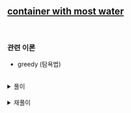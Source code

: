 ## [container with most water](https://leetcode.com/problems/container-with-most-water/)

<br />

### 관련 이론

- greedy (탐욕법)

<br />

<details>
<summary>풀이</summary>
<p>

- 현재 위치의 높이: point

- 배열에서 point보다 높은 첫번째 point(`firstEndPoint`)와 마지막 point(`lastEndPoint`)를 찾는다.

- 베열에서 첫번째 point와 `lastEndPoint`까지의 거리를 구하고, 마지막 point와 `firstEndPoint`까지의 거리를 구한다.

- 최대 길이를 point와 곱해 `maxArea`를 구한다.

```js
/**
 * @param {number[]} height
 * @return {number}
 */
const maxArea = (arr) => {
  let result = 0;

  for (let i = 0; i < arr.length; i++) {
    const point = arr[i];
    const firstEndPoint = arr.findIndex((e) => e >= point);
    let lastEndPoint = i;
    for (let j = arr.length - 1; j > 0; j--) {
      if (arr[j] >= point) {
        lastEndPoint = j;
        break;
      }
    }
    const maxLength = Math.max(
      Math.abs(arr.lastIndexOf(point) - firstEndPoint),
      Math.abs(arr.indexOf(point) - lastEndPoint)
    );
    result = Math.max(result, point * maxLength);
  }

  return result;
};
```

😭 leetcode에서 `findLastIndex()`를 사용하지 못 했다.

😭 time limit exceeded 에러를 해결하지 못 했다.

</p>
</details>

<br />

<details>
<summary>재풀이</summary>
<p>

- 양끝에 `leftPoint`와 `rightPoint`를 둔다.

- `leftPoint`와 `rightPoint` 사이의 영역을 구한다.

- point의 높이가 높아지면 영역의 크기가 커지기 때문에 `leftPoint`와 `rightPoint` 중 높이가 낮은 point를 좌 또는 우로 한칸씩 옮겨 영역의 크기를 다시 구한다.

```js
const maxArea = (arr) => {
  let leftPoint = 0;
  let rightPoint = arr.length - 1;

  let result = 0;
  while (leftPoint < rightPoint) {
    result = Math.max(
      result,
      Math.min(arr[leftPoint], arr[rightPoint]) * (rightPoint - leftPoint)
    );
    if (arr[leftPoint] < arr[rightPoint]) leftPoint++;
    else rightPoint--;
  }

  return result;
};
```

</p>
</details>
